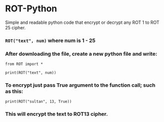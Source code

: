 # ROT-Python
Simple and readable python code that encrypt or decrypt any ROT 1 to ROT 25 cipher.


### ``ROT("text", num)`` where num is 1 - 25

### After downloading the file, create a new python file and write:
    from ROT import *
     
    print(ROT("text", num))

###  To encrypt just pass True argument to the function call; such as this:
		
    print(ROT("sultan", 13, True)) 
### This will encrypt the text to ROT13 cipher.
